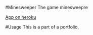 #Minesweeper
The game minesweepre


[App on heroku](https://ca-minesweeper.herokuapp.com/)

#Usage
This is a part of a portfolio, 

